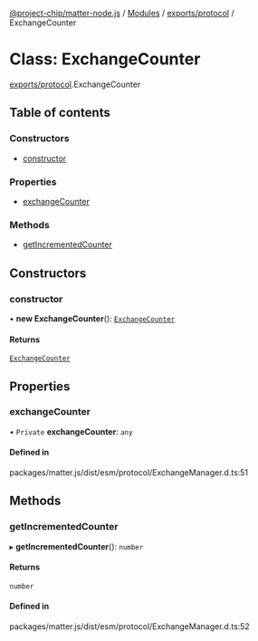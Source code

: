 [@project-chip/matter-node.js](../README.md) / [Modules](../modules.md) / [exports/protocol](../modules/exports_protocol.md) / ExchangeCounter

# Class: ExchangeCounter

[exports/protocol](../modules/exports_protocol.md).ExchangeCounter

## Table of contents

### Constructors

- [constructor](exports_protocol.ExchangeCounter.md#constructor)

### Properties

- [exchangeCounter](exports_protocol.ExchangeCounter.md#exchangecounter)

### Methods

- [getIncrementedCounter](exports_protocol.ExchangeCounter.md#getincrementedcounter)

## Constructors

### constructor

• **new ExchangeCounter**(): [`ExchangeCounter`](exports_protocol.ExchangeCounter.md)

#### Returns

[`ExchangeCounter`](exports_protocol.ExchangeCounter.md)

## Properties

### exchangeCounter

• `Private` **exchangeCounter**: `any`

#### Defined in

packages/matter.js/dist/esm/protocol/ExchangeManager.d.ts:51

## Methods

### getIncrementedCounter

▸ **getIncrementedCounter**(): `number`

#### Returns

`number`

#### Defined in

packages/matter.js/dist/esm/protocol/ExchangeManager.d.ts:52
